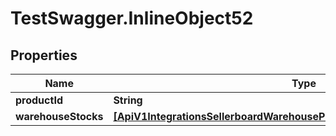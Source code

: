 # TestSwagger.InlineObject52

## Properties

Name | Type | Description | Notes
------------ | ------------- | ------------- | -------------
**productId** | **String** |  | 
**warehouseStocks** | [**[ApiV1IntegrationsSellerboardWarehouseProductsLinkSkuWarehouseStocks]**](ApiV1IntegrationsSellerboardWarehouseProductsLinkSkuWarehouseStocks.md) |  | 


